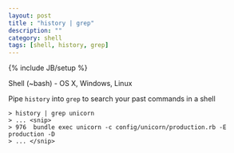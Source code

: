 ```yaml
---
layout: post
title : "history | grep"
description: ""
category: shell
tags: [shell, history, grep]
---
```

{% include JB/setup %}

Shell (~bash) - OS X, Windows, Linux

Pipe `history` into `grep` to search your past commands in a shell

    > history | grep unicorn
    > ... <snip>
    > 976  bundle exec unicorn -c config/unicorn/production.rb -E production -D
    > ... </snip>